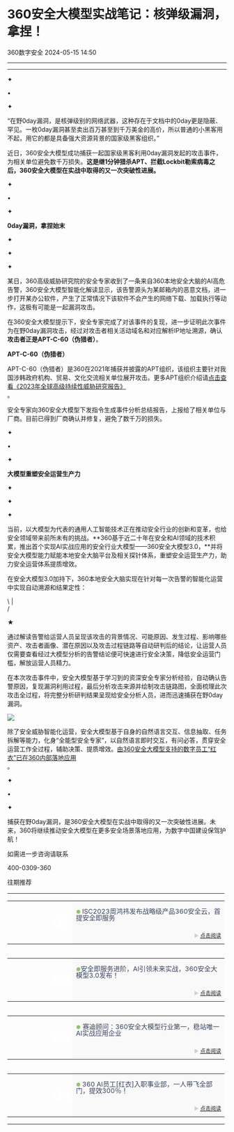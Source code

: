 #  360安全大模型实战笔记：核弹级漏洞，拿捏！   
 360数字安全   2024-05-15 14:50  
  
****  
****  
✦  
  
  
•  
  
  
✦  
  
“在野0day漏洞，是核弹级别的网络武器，这种存在于文档中的0day更是隐蔽、罕见。一枚0day漏洞甚至卖出百万甚至到千万美金的高价，所以普通的小黑客用不起，用它的都是具备强大资源背景的国家级黑客组织。”  
  
  
  
近日，360安全大模型成功捕获一起国家级黑客利用0day漏洞发起的攻击事件，为相关单位避免数千万损失。**这是继1分钟猎杀APT、拦截Lockbit勒索病毒之后，360安全大模型在实战中取得的又一次突破性进展。**  
  
  
  
  
  
✦  
  
  
•  
  
  
✦  
  
  
**0day漏洞，拿捏始末**  
  
✦  
  
✦  
  
✦  
  
  
某日，360高级威胁研究院的安全专家收到了一条来自360本地安全大脑的AI高危告警，360安全大模型智能化解读显示，该告警源头为某邮箱内的恶意文档，进一步打开某办公软件，产生了正常情况下该软件不会产生的网络下载、加载执行等动作，这极有可能是一起漏洞攻击。  
  
  
在360安全大模型提示下，安全专家完成了对该事件的复现，进一步证明此次事件为在野0day漏洞攻击，经过对攻击者相关活动域名和对应解析IP地址溯源，确认**攻击者正是APT-C-60（伪猎者）**。  
  
  
**APT-C-60（伪猎者）**  
  
  
  
APT-C-60（伪猎者）是360在2021年捕获并披露的APT组织，该组织主要针对我国涉韩政府机构、贸易、文化交流相关单位展开攻击。更多APT组织介绍请[点击查看《2023年全球高级持续性威胁研究报告》](http://mp.weixin.qq.com/s?__biz=MzA4MTg0MDQ4Nw==&mid=2247569274&idx=1&sn=6b3d6175dff2c3b641da9df1c21bd88e&chksm=9f8d5f72a8fad6642b414f502600871722d52eef504dd2adaa1061b3a012c0633ad0e7ca4004&scene=21#wechat_redirect)  
。  
  
  
安全专家向360安全大模型下发指令生成事件分析总结报告，上报给了相关单位与厂商。目前已得到厂商确认并修复，避免了数千万的损失。  
  
  
✦  
  
  
•  
  
  
✦  
  
  
**大模型重塑安全运营生产力**  
  
✦  
  
✦  
  
✦  
  
  
当前，以大模型为代表的通用人工智能技术正在推动安全行业的创新和变革，也给安全领域带来前所未有的挑战。**360基于近二十年在安全和AI领域的技术积累，推出首个实现AI实战应用的安全行业大模型——360安全大模型3.0，**并将安全大模型能力赋能本地安全大脑平台及相关探针体系，重塑安全运营生产力，助力安全运营体系提质增效。  
  
  
在安全大模型3.0加持下，360本地安全大脑实现在针对每一次告警的智能化运营中实现自动溯源和结果定性：  
  
\ |   
/  
  
★  
  
  
通过解读告警给运营人员呈现该攻击的背景情况、可能原因、发生过程、影响哪些资产、攻击者画像、潜在原因以及攻击过程链路等自动研判后的结论，让运营人员仅需要查看经过大模型分析的告警结论便可快速进行安全决策，降低安全运营门槛，解放运营人员精力。  
  
  
在本次攻击事件中，安全大模型基于学习到的资深安全专家分析经验，自动确认告警原因，复现漏洞利用过程，最后分析攻击来源并绘制攻击链路图，全面梳理此次攻击全过程，将完整分析研判结果呈现给安全分析人员，进而迅速捕获在野0day漏洞。  
  
  
![](https://mmbiz.qpic.cn/sz_mmbiz_png/pLEuriaaPnU0CLPDJib4sXlx1tDjpY1WL1vFfaDMYBRySY2C6qiakzic0vxrGuuHajableq0y1mFD3ISbs7eTvqc3A/640?wx_fmt=png&from=appmsg "")  
  
  
除了安全威胁智能化运营，安全大模型基于自身的自然语言交互、信息抽取、任务拆解等能力，化身“全能型安全专家”，以自然语言即时交互，有问必答，贯穿安全运营工作全过程，辅助决策、提质增效。[由360安全大模型支持的数字员工“红衣”已在360内部落地应用](http://mp.weixin.qq.com/s?__biz=MzA4MTg0MDQ4Nw==&mid=2247570316&idx=1&sn=8dfcc785d1ffd54c177d93f50d9d5f52&chksm=9f8d4384a8faca924def98d2ee6608bd30588b61bba8b08ff1dfdb5e256ca14679a7b725aaba&scene=21#wechat_redirect)  
。  
  
  
✦  
  
  
•  
  
  
✦  
  
  
捕获在野0day漏洞，是360安全大模型在实战中取得的又一次突破性进展。未来，360将继续推动安全大模型在更多安全场景落地应用，为数字中国建设保驾护航！  
  
  
如需进一步咨询请联系  
  
400-0309-360  
  
  
  
往期推荐  
  
<table><tbody><tr opera-tn-ra-comp="_$.pages:0.layers:0.comps:3.classicTable1:0"><td colspan="1" rowspan="1" opera-tn-ra-cell="_$.pages:0.layers:0.comps:3.classicTable1:0.td@@0" style="border-width: 0px;border-color: rgb(62, 62, 62) rgb(62, 62, 62) rgb(255, 255, 255);border-style: none;padding: 0px 0px 10px;" width="100.0000%"><section style="min-height: 40px;margin-right: 0%;margin-left: 0%;"><section style="width: 100%;margin-right: auto;margin-bottom: -10px;margin-left: auto;"><table width="100%"><tbody><tr opera-tn-ra-comp="_$.pages:0.layers:0.comps:3.classicTable1:0.td@@0:0.classicTable1:0"><td colspan="1" opera-tn-ra-cell="_$.pages:0.layers:0.comps:3.classicTable1:0.td@@0:0.classicTable1:0.td@@0" rowspan="2" style="border-color: rgb(62, 62, 62);border-style: none;background-position: 11.6747% 0%;background-repeat: no-repeat;background-attachment: scroll;vertical-align: bottom;background-image: url(&#34;https://mmbiz.qpic.cn/sz_mmbiz_jpg/pLEuriaaPnU1A83gzicut0XoL6Xge1arkcFvM76XO5HCtZvTNBnR3kg5fQe3EsXGWtPEiaNLjfy39mmqjibDUSaRww/640?wx_fmt=jpeg&#34;);padding: 0px;background-size: 114.91% !important;" width="30.0000%"><section style="margin-right: 0%;margin-bottom: 4px;margin-left: 0%;"><section style="text-align: right;padding-right: 4px;padding-left: 4px;color: rgb(255, 255, 255);font-size: 32px;line-height: 1;"><p><strong>01</strong></p></section></section></td><td colspan="1" rowspan="1" opera-tn-ra-cell="_$.pages:0.layers:0.comps:3.classicTable1:0.td@@0:0.classicTable1:0.td@@1" style="border-color: rgb(62, 62, 62);border-style: none;padding-top: 0px;padding-bottom: 0px;background-color: rgb(249, 249, 249);" width="70.0000%"><section style="margin-top: 10px;margin-right: 0%;margin-left: 0%;"><section style="color: rgb(140, 140, 140);line-height: 1;"><p style="text-wrap: wrap;"><span style="font-size: 12px;color: rgb(145, 196, 110);">● </span><span style="color: rgb(58, 66, 94);font-size: 15px;">ISC2023周鸿祎发布战略级产品360安全云，首提安全即服务</span></p></section></section></td></tr><tr opera-tn-ra-comp="_$.pages:0.layers:0.comps:3.classicTable1:0.td@@0:0.classicTable1:1"><td colspan="1" rowspan="1" opera-tn-ra-cell="_$.pages:0.layers:0.comps:3.classicTable1:0.td@@0:0.classicTable1:1.td@@0" style="border-color: rgb(62, 62, 62);border-style: none;padding-top: 0px;padding-bottom: 0px;background-color: rgb(249, 249, 249);" width="70.0000%"><section style="margin: 10px 0%;"><section style="line-height: 1;color: rgb(140, 140, 140);font-size: 12px;"><p style="text-align: right;text-wrap: wrap;"><span style="color: rgb(208, 208, 208);">► <a target="_blank" href="http://mp.weixin.qq.com/s?__biz=MzA4MTg0MDQ4Nw==&amp;mid=2247563239&amp;idx=1&amp;sn=249e838ae2cf5f2a8570717d7f84a777&amp;chksm=9f8d67efa8faeef96fd676b8680a067989f945fbefa554acf09d141fb17e435573d801ddffd9&amp;scene=21#wechat_redirect" textvalue="点击阅读" linktype="text" imgurl="" imgdata="null" data-itemshowtype="0" tab="innerlink" data-linktype="2">点击阅读</a></span></p></section></section></td></tr></tbody></table></section></section></td></tr><tr opera-tn-ra-comp="_$.pages:0.layers:0.comps:3.classicTable1:1"><td colspan="1" rowspan="1" opera-tn-ra-cell="_$.pages:0.layers:0.comps:3.classicTable1:1.td@@0" style="border-width: 0px;border-color: rgb(62, 62, 62) rgb(62, 62, 62) rgb(255, 255, 255);border-style: none;padding: 0px 0px 10px;" width="100.0000%"><section style="min-height: 40px;margin-right: 0%;margin-left: 0%;"><section style="width: 100%;margin-right: auto;margin-bottom: -10px;margin-left: auto;"><table width="100%"><tbody><tr opera-tn-ra-comp="_$.pages:0.layers:0.comps:3.classicTable1:1.td@@0:0.classicTable1:0"><td colspan="1" opera-tn-ra-cell="_$.pages:0.layers:0.comps:3.classicTable1:1.td@@0:0.classicTable1:0.td@@0" rowspan="2" style="border-color: rgb(62, 62, 62);border-style: none;background-position: 3.60349% 0%;background-repeat: no-repeat;background-attachment: scroll;vertical-align: bottom;background-image: url(&#34;https://mmbiz.qpic.cn/sz_mmbiz_jpg/pLEuriaaPnU1A83gzicut0XoL6Xge1arkc1o70ccicA83U8gatqS2xPq4ib6g1mAZoU7ut8PjI3GJyD1H9ugUDEibOg/640?wx_fmt=jpeg&#34;);padding: 0px;background-size: 177.252% !important;" width="30.0000%"><section style="margin-right: 0%;margin-bottom: 4px;margin-left: 0%;"><section style="text-align: right;padding-right: 4px;padding-left: 4px;color: rgb(255, 255, 255);font-size: 32px;line-height: 1;"><p><strong>02</strong></p></section></section></td><td colspan="1" rowspan="1" opera-tn-ra-cell="_$.pages:0.layers:0.comps:3.classicTable1:1.td@@0:0.classicTable1:0.td@@1" style="border-color: rgb(62, 62, 62);border-style: none;padding-top: 0px;padding-bottom: 0px;background-color: rgb(249, 249, 249);" width="70.0000%"><section style="margin-top: 10px;margin-right: 0%;margin-left: 0%;"><section style="color: rgb(140, 140, 140);line-height: 1;"><p style="text-wrap: wrap;"><span style="font-size: 12px;color: rgb(145, 196, 110);">●</span><span style="color: rgb(58, 66, 94);font-size: 15px;">安全即服务进阶，AI引领未来实战，360安全大模型3.0发布！</span></p></section></section></td></tr><tr opera-tn-ra-comp="_$.pages:0.layers:0.comps:3.classicTable1:1.td@@0:0.classicTable1:1"><td colspan="1" rowspan="1" opera-tn-ra-cell="_$.pages:0.layers:0.comps:3.classicTable1:1.td@@0:0.classicTable1:1.td@@0" style="border-color: rgb(62, 62, 62);border-style: none;padding-top: 0px;padding-bottom: 0px;background-color: rgb(249, 249, 249);" width="70.0000%"><section style="margin: 10px 0%;"><section style="line-height: 1;color: rgb(140, 140, 140);font-size: 12px;"><p style="text-align: right;text-wrap: wrap;"><span style="color: rgb(208, 208, 208);">► <a target="_blank" href="http://mp.weixin.qq.com/s?__biz=MzA4MTg0MDQ4Nw==&amp;mid=2247569931&amp;idx=1&amp;sn=bd3caeee1957b63953cbe8978a923d46&amp;chksm=9f8d4203a8facb158fdb0ba7faea4857a385c738194a88f986b047ddd9ec5f6320b7f30809e1&amp;scene=21#wechat_redirect" textvalue="点击阅读" linktype="text" imgurl="" imgdata="null" data-itemshowtype="0" tab="innerlink" data-linktype="2">点击阅读</a></span></p></section></section></td></tr></tbody></table></section></section></td></tr><tr opera-tn-ra-comp="_$.pages:0.layers:0.comps:3.classicTable1:2"><td colspan="1" rowspan="1" opera-tn-ra-cell="_$.pages:0.layers:0.comps:3.classicTable1:2.td@@0" style="border-width: 0px;border-color: rgb(62, 62, 62) rgb(62, 62, 62) rgb(255, 255, 255);border-style: none;padding: 0px 0px 10px;" width="100.0000%"><section style="min-height: 40px;margin-right: 0%;margin-left: 0%;"><section style="width: 100%;margin-right: auto;margin-bottom: -10px;margin-left: auto;"><table width="100%"><tbody><tr opera-tn-ra-comp="_$.pages:0.layers:0.comps:3.classicTable1:2.td@@0:0.classicTable1:0"><td colspan="1" opera-tn-ra-cell="_$.pages:0.layers:0.comps:3.classicTable1:2.td@@0:0.classicTable1:0.td@@0" rowspan="2" style="border-color: rgb(62, 62, 62);border-style: none;background-position: 0% 0%;background-repeat: no-repeat;background-attachment: scroll;vertical-align: bottom;background-image: url(&#34;https://mmbiz.qpic.cn/sz_mmbiz_jpg/pLEuriaaPnU1A83gzicut0XoL6Xge1arkcV6eFk62l7WWsiclyOad1rYY85hbeIMrxic5zibNT0RyEjSJTibpdyqGswA/640?wx_fmt=jpeg&#34;);padding: 0px;background-size: 168.389% !important;" width="30.0000%"><section style="margin-right: 0%;margin-bottom: 4px;margin-left: 0%;"><section style="text-align: right;padding-right: 4px;padding-left: 4px;color: rgb(255, 255, 255);font-size: 32px;line-height: 1;"><p><strong>03</strong></p></section></section></td><td colspan="1" rowspan="1" opera-tn-ra-cell="_$.pages:0.layers:0.comps:3.classicTable1:2.td@@0:0.classicTable1:0.td@@1" style="border-color: rgb(62, 62, 62);border-style: none;padding-top: 0px;padding-bottom: 0px;background-color: rgb(249, 249, 249);" width="70.0000%"><section style="margin-top: 10px;margin-right: 0%;margin-left: 0%;"><section style="color: rgb(140, 140, 140);line-height: 1;"><p style="text-wrap: wrap;"><span style="font-size: 12px;color: rgb(145, 196, 110);">●</span><span style="color: rgb(202, 29, 24);"> </span><span style="color: rgb(58, 66, 94);font-size: 15px;">赛迪顾问：360安全大模型行业第一，稳站唯一AI实战应用企业</span></p></section></section></td></tr><tr opera-tn-ra-comp="_$.pages:0.layers:0.comps:3.classicTable1:2.td@@0:0.classicTable1:1"><td colspan="1" rowspan="1" opera-tn-ra-cell="_$.pages:0.layers:0.comps:3.classicTable1:2.td@@0:0.classicTable1:1.td@@0" style="border-color: rgb(62, 62, 62);border-style: none;padding-top: 0px;padding-bottom: 0px;background-color: rgb(249, 249, 249);" width="70.0000%"><section style="margin: 10px 0%;"><section style="line-height: 1;color: rgb(140, 140, 140);font-size: 12px;"><p style="text-align: right;text-wrap: wrap;"><span style="color: rgb(208, 208, 208);">► <a target="_blank" href="http://mp.weixin.qq.com/s?__biz=MzA4MTg0MDQ4Nw==&amp;mid=2247569840&amp;idx=1&amp;sn=5b5421038bd17fe9f9f012419b4ced9d&amp;chksm=9f8d41b8a8fac8ae7cc04a7100513027e9e54843fd6ab5c684c2d3b7cc8b3b34d47dc7885d09&amp;scene=21#wechat_redirect" textvalue="点击阅读" linktype="text" imgurl="" imgdata="null" data-itemshowtype="0" tab="innerlink" data-linktype="2">点击阅读</a></span></p></section></section></td></tr></tbody></table></section></section></td></tr><tr opera-tn-ra-comp="_$.pages:0.layers:0.comps:3.classicTable1:3"><td colspan="1" rowspan="1" opera-tn-ra-cell="_$.pages:0.layers:0.comps:3.classicTable1:3.td@@0" style="border-width: 0px;border-color: rgb(62, 62, 62) rgb(62, 62, 62) rgb(255, 255, 255);border-style: none;padding: 0px 0px 10px;" width="100.0000%"><section style="min-height: 40px;margin-right: 0%;margin-left: 0%;"><section style="width: 100%;margin-right: auto;margin-bottom: -10px;margin-left: auto;"><table width="100%"><tbody><tr opera-tn-ra-comp="_$.pages:0.layers:0.comps:3.classicTable1:3.td@@0:0.classicTable1:0"><td colspan="1" opera-tn-ra-cell="_$.pages:0.layers:0.comps:3.classicTable1:3.td@@0:0.classicTable1:0.td@@0" rowspan="2" style="border-color: rgb(62, 62, 62);border-style: none;background-position: 7.20828% 0%;background-repeat: no-repeat;background-attachment: scroll;vertical-align: bottom;background-image: url(&#34;https://mmbiz.qpic.cn/sz_mmbiz_jpg/pLEuriaaPnU1A83gzicut0XoL6Xge1arkcBFErtKCl4fprKSLsUJ5eWvKeeshhhTib8KPtIR7TYMC2AloO8o0wa9A/640?wx_fmt=jpeg&#34;);padding: 0px;background-size: 173.161% !important;" width="30.0000%"><section style="margin-right: 0%;margin-bottom: 4px;margin-left: 0%;"><section style="text-align: right;padding-right: 4px;padding-left: 4px;color: rgb(255, 255, 255);font-size: 32px;line-height: 1;"><p><strong>04</strong></p></section></section></td><td colspan="1" rowspan="1" opera-tn-ra-cell="_$.pages:0.layers:0.comps:3.classicTable1:3.td@@0:0.classicTable1:0.td@@1" style="border-color: rgb(62, 62, 62);border-style: none;padding-top: 0px;padding-bottom: 0px;background-color: rgb(249, 249, 249);" width="70.0000%"><section style="margin-top: 10px;margin-right: 0%;margin-left: 0%;"><section style="color: rgb(140, 140, 140);line-height: 1;"><p style="text-wrap: wrap;"><span style="font-size: 12px;color: rgb(145, 196, 110);">● </span><span style="color: rgb(58, 66, 94);font-size: 15px;">360 AI员工[红衣]入职事业部，一人带飞全部门，提效300％！</span></p></section></section></td></tr><tr opera-tn-ra-comp="_$.pages:0.layers:0.comps:3.classicTable1:3.td@@0:0.classicTable1:1"><td colspan="1" rowspan="1" opera-tn-ra-cell="_$.pages:0.layers:0.comps:3.classicTable1:3.td@@0:0.classicTable1:1.td@@0" style="border-color: rgb(62, 62, 62);border-style: none;padding-top: 0px;padding-bottom: 0px;background-color: rgb(249, 249, 249);" width="70.0000%"><section style="margin: 10px 0%;"><section style="line-height: 1;color: rgb(140, 140, 140);font-size: 12px;"><p style="text-align: right;text-wrap: wrap;"><span style="color: rgb(208, 208, 208);">► <a target="_blank" href="http://mp.weixin.qq.com/s?__biz=MzA4MTg0MDQ4Nw==&amp;mid=2247570316&amp;idx=1&amp;sn=8dfcc785d1ffd54c177d93f50d9d5f52&amp;chksm=9f8d4384a8faca924def98d2ee6608bd30588b61bba8b08ff1dfdb5e256ca14679a7b725aaba&amp;scene=21#wechat_redirect" textvalue="点击阅读" linktype="text" imgurl="" imgdata="null" data-itemshowtype="0" tab="innerlink" data-linktype="2">点击阅读</a></span></p></section></section></td></tr></tbody></table></section></section></td></tr></tbody></table>  
  
